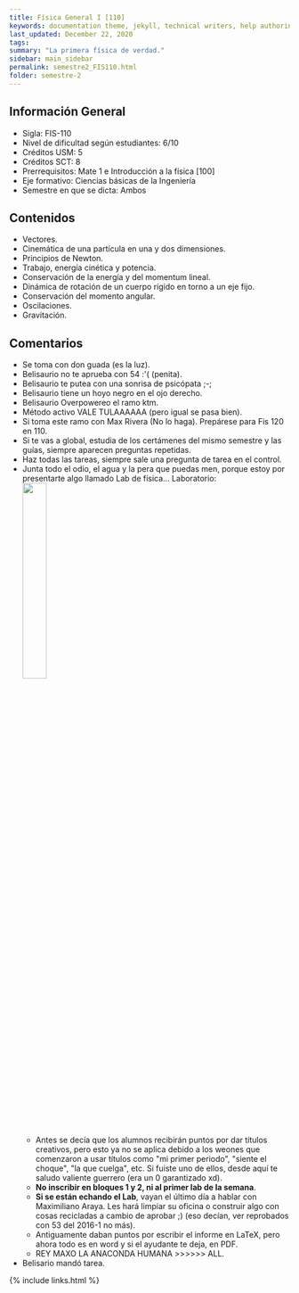 ```yaml
---
title: Física General I [110]
keywords: documentation theme, jekyll, technical writers, help authoring tools, hat replacements
last_updated: December 22, 2020
tags:
summary: "La primera física de verdad."
sidebar: main_sidebar
permalink: semestre2_FIS110.html
folder: semestre-2
---
```


## Información General 

* Sigla: FIS-110
* Nivel de dificultad según estudiantes: 6/10
* Créditos USM: 5
* Créditos SCT: 8
* Prerrequisitos: Mate 1 e Introducción a la física \[100\]
* Eje formativo: Ciencias básicas de la Ingeniería 
* Semestre en que se dicta: Ambos

## Contenidos

* Vectores. 
* Cinemática de una partícula en una y dos dimensiones.
* Principios de Newton.
* Trabajo, energía cinética y potencia.
* Conservación de la energía y del momentum lineal. 
* Dinámica de rotación de un cuerpo rígido en torno a un eje fijo. 
* Conservación del momento angular. 
* Oscilaciones. 
* Gravitación.

## Comentarios 

* Se toma con don guada (es la luz).
* Belisaurio no te aprueba con 54 :'( (penita).
* Belisaurio te putea con una sonrisa de psicópata ;-;
* Belisaurio tiene un hoyo negro en el ojo derecho.
* Belisaurio Overpowereo el ramo ktm.
* Método activo VALE TULAAAAAA (pero igual se pasa bien).
* Si toma este ramo con Max Rivera (No lo haga). Prepárese para Fis 120 en 110.
* Si te vas a global, estudia de los certámenes del mismo semestre y las guías, siempre aparecen preguntas repetidas.
* Haz todas las tareas, siempre sale una pregunta de tarea en el control.
* Junta todo el odio, el agua y la pera que puedas men, porque estoy por presentarte algo llamado Lab de física...
Laboratorio:
    <img id="right-img" src="{{ site.baseurl }}/images/semestre-2/fis_110.jpg" width="30%">
    * Antes se decía que los alumnos recibirán puntos por dar títulos creativos, pero esto ya no se aplica debido a los weones que comenzaron a usar títulos como "mi primer periodo", "siente el choque", "la que cuelga", etc. Si fuiste uno de ellos, desde aquí te saludo valiente guerrero (era un 0 garantizado xd).
    * **No inscribir en bloques 1 y 2, ni al primer lab de la semana**.
    * **Si se están echando el Lab**, vayan el último día a hablar con Maximiliano Araya. Les hará limpiar su oficina o construir algo con cosas recicladas a cambio de aprobar ;) (eso decían, ver reprobados con 53 del 2016-1 no más).
    * Antiguamente daban puntos por escribir el informe en LaTeX, pero ahora todo es en word y si el ayudante te deja, en PDF.
    * REY MAXO LA ANACONDA HUMANA \>\>\>\>\>\> ALL.
* Belisario mandó tarea.



{% include links.html %}
